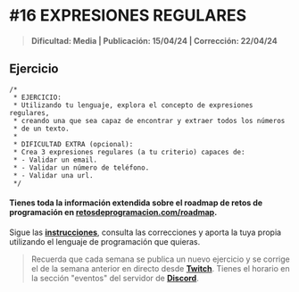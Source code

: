 # #16 EXPRESIONES REGULARES
> #### Dificultad: Media | Publicación: 15/04/24 | Corrección: 22/04/24

## Ejercicio

```
/*
 * EJERCICIO:
 * Utilizando tu lenguaje, explora el concepto de expresiones regulares,
 * creando una que sea capaz de encontrar y extraer todos los números
 * de un texto.
 *
 * DIFICULTAD EXTRA (opcional):
 * Crea 3 expresiones regulares (a tu criterio) capaces de:
 * - Validar un email.
 * - Validar un número de teléfono.
 * - Validar una url.
 */
```
#### Tienes toda la información extendida sobre el roadmap de retos de programación en **[retosdeprogramacion.com/roadmap](https://retosdeprogramacion.com/roadmap)**.

Sigue las **[instrucciones](../../README.md)**, consulta las correcciones y aporta la tuya propia utilizando el lenguaje de programación que quieras.

> Recuerda que cada semana se publica un nuevo ejercicio y se corrige el de la semana anterior en directo desde **[Twitch](https://twitch.tv/mouredev)**. Tienes el horario en la sección "eventos" del servidor de **[Discord](https://discord.gg/mouredev)**.